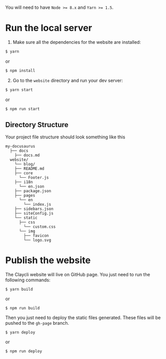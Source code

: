 You will need to have `Node >= 8.x` and `Yarn >= 1.5`.

# Run the local server

1. Make sure all the dependencies for the website are installed:

```sh
$ yarn
```
or
```sh
$ npm install
```

2. Go to the `website` directory and run your dev server:

```sh
$ yarn start
```
or
```sh
$ npm run start
```

## Directory Structure

Your project file structure should look something like this

```
my-docusaurus
  ├── docs
    ├── docs.md
  website/
    └── blog/
    ├── README.md
    ├── core
      └── Footer.js
    ├── i18n
      └── en.json
    ├── package.json
    ├── pages
      └── en
        └── index.js
    ├── sidebars.json
    ├── siteConfig.js
    └── static
      ├── css
        └── custom.css
      └── img
        ├── favicon
        └── logo.svg
```

# Publish the website
The Claycli website will live on GitHub page. You just need to run the following commands:
```
$ yarn build
```
or
```
$ npm run build
```

Then you just need to deploy the static files generated. These files will be pushed to the `gh-page` branch.
```
$ yarn deploy
```
or
```
$ npm run deploy
```